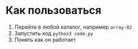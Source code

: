 # Как пользоваться

1. Перейти в любой каталог, например `array-02`
2. Запустить код `python3 code.py`
3. Понять как он работает

